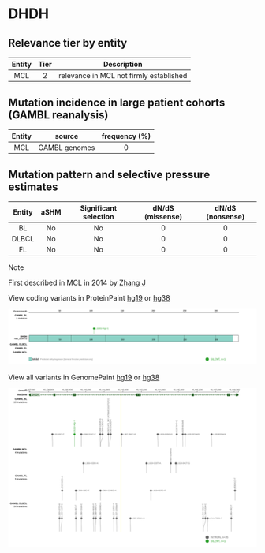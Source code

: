 # DHDH

## Relevance tier by entity

|Entity|Tier|Description                            |
|:------:|:----:|---------------------------------------|
|MCL   |2   |relevance in MCL not firmly established|

## Mutation incidence in large patient cohorts (GAMBL reanalysis)

|Entity|source       |frequency (%)|
|:------:|:-------------:|:-------------:|
|MCL   |GAMBL genomes|0            |

## Mutation pattern and selective pressure estimates

|Entity|aSHM|Significant selection|dN/dS (missense)|dN/dS (nonsense)|
|:------:|:----:|:---------------------:|:----------------:|:----------------:|
|BL    |No  |No                   |0               |0               |
|DLBCL |No  |No                   |0               |0               |
|FL    |No  |No                   |0               |0               |


> [!NOTE]
> First described in MCL in 2014 by [Zhang J](https://pubmed.ncbi.nlm.nih.gov/24682267)


View coding variants in ProteinPaint [hg19](https://www.bcgsc.ca/downloads/morinlab/GAMBL/test/genes/DHDH_protein.html)  or [hg38](https://www.bcgsc.ca/downloads/morinlab/GAMBL/test/genes/DHDH_protein_hg38.html)

![image](images/proteinpaint/DHDH_NM_014475.svg)

View all variants in GenomePaint [hg19](https://www.bcgsc.ca/downloads/morinlab/GAMBL/test/genes/DHDH.html)  or [hg38](https://www.bcgsc.ca/downloads/morinlab/GAMBL/test/genes/DHDH_hg38.html)

![image](images/proteinpaint/DHDH.svg)
